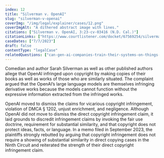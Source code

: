 ```yaml
---
index: 12
title: "Silverman v. OpenAI"
slug: "silverman-v-openai"
coverImg: "/img/legal/explainer/cases/12.png"
coverImgAlt: "A dithered abstract image with lines."
citations: ["Silverman v. OpenAI, 3:23-cv-03416 (N.D. Cal.)"]
citationLinks: ["https://www.courtlistener.com/docket/67569254/silverman-v-openai-inc/"]
caseDates: ["7/7/2023"]
draft: false 
contentType: "legalCase"
relatedQuestions: ["can-gen-ai-companies-train-their-systems-on-things-i-made"]
---
```

Comedian and author Sarah Silverman as well as other published authors allege that OpenAI infringed upon copyright by making copies of their books as well as works of those who are similarly situated. The complaint argued that the OpenAI’s large language models are themselves infringing derivative works because the models cannot function without the expressive information extracted from the infringed works. 

OpenAI moved to dismiss the claims for vicarious copyright infringement, violation of DMCA § 1202, unjust enrichment, and negligence. Although OpenAI did not move to dismiss the direct copyright infringement claim, it laid grounds to discredit infringement claims by invoking the fair use doctrine, requirement for substantial similarity, and that copyright does not protect ideas, facts, or language. In a memo filed in September 2023, the plaintiffs strongly rebutted by arguing that copyright infringement does not require a showing of substantial similarity in direct copying cases in the Ninth Circuit and reiterated the strength of their direct copyright infringement claim.

